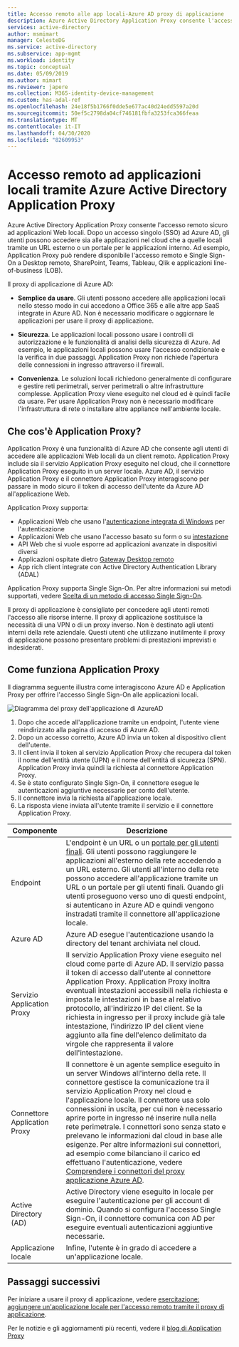 ```yaml
---
title: Accesso remoto alle app locali-Azure AD proxy di applicazione
description: Azure Active Directory Application Proxy consente l'accesso remoto sicuro ad applicazioni Web locali. Dopo un accesso singolo (SSO) ad Azure AD, gli utenti possono accedere sia alle applicazioni nel cloud che a quelle locali tramite un URL esterno o un portale per le applicazioni interno. Ad esempio, Application Proxy può rendere disponibile l'accesso remoto e Single Sign-On a Desktop remoto, SharePoint, Teams, Tableau, Qlik e applicazioni line-of-business (LOB).
services: active-directory
author: msmimart
manager: CelesteDG
ms.service: active-directory
ms.subservice: app-mgmt
ms.workload: identity
ms.topic: conceptual
ms.date: 05/09/2019
ms.author: mimart
ms.reviewer: japere
ms.collection: M365-identity-device-management
ms.custom: has-adal-ref
ms.openlocfilehash: 24e18f5b1766f0dde5e677ac40d24edd5597a20d
ms.sourcegitcommit: 50ef5c2798da04cf746181fbfa3253fca366feaa
ms.translationtype: MT
ms.contentlocale: it-IT
ms.lasthandoff: 04/30/2020
ms.locfileid: "82609953"
---
```

# <a name="remote-access-to-on-premises-applications-through-azure-active-directorys-application-proxy"></a>Accesso remoto ad applicazioni locali tramite Azure Active Directory Application Proxy

Azure Active Directory Application Proxy consente l'accesso remoto sicuro ad applicazioni Web locali. Dopo un accesso singolo (SSO) ad Azure AD, gli utenti possono accedere sia alle applicazioni nel cloud che a quelle locali tramite un URL esterno o un portale per le applicazioni interno. Ad esempio, Application Proxy può rendere disponibile l'accesso remoto e Single Sign-On a Desktop remoto, SharePoint, Teams, Tableau, Qlik e applicazioni line-of-business (LOB).

Il proxy di applicazione di Azure AD:

- **Semplice da usare**. Gli utenti possono accedere alle applicazioni locali nello stesso modo in cui accedono a Office 365 e alle altre app SaaS integrate in Azure AD. Non è necessario modificare o aggiornare le applicazioni per usare il proxy di applicazione.

- **Sicurezza**. Le applicazioni locali possono usare i controlli di autorizzazione e le funzionalità di analisi della sicurezza di Azure. Ad esempio, le applicazioni locali possono usare l'accesso condizionale e la verifica in due passaggi. Application Proxy non richiede l'apertura delle connessioni in ingresso attraverso il firewall.

- **Convenienza**. Le soluzioni locali richiedono generalmente di configurare e gestire reti perimetrali, server perimetrali o altre infrastrutture complesse. Application Proxy viene eseguito nel cloud ed è quindi facile da usare. Per usare Application Proxy non è necessario modificare l'infrastruttura di rete o installare altre appliance nell'ambiente locale.

## <a name="what-is-application-proxy"></a>Che cos'è Application Proxy?
Application Proxy è una funzionalità di Azure AD che consente agli utenti di accedere alle applicazioni Web locali da un client remoto. Application Proxy include sia il servizio Application Proxy eseguito nel cloud, che il connettore Application Proxy eseguito in un server locale. Azure AD, il servizio Application Proxy e il connettore Application Proxy interagiscono per passare in modo sicuro il token di accesso dell'utente da Azure AD all'applicazione Web.

Application Proxy supporta:

* Applicazioni Web che usano l'[autenticazione integrata di Windows](application-proxy-configure-single-sign-on-with-kcd.md) per l'autenticazione
* Applicazioni Web che usano l'accesso basato su form o su [intestazione](application-proxy-configure-single-sign-on-with-ping-access.md)
* API Web che si vuole esporre ad applicazioni avanzate in dispositivi diversi
* Applicazioni ospitate dietro [Gateway Desktop remoto](application-proxy-integrate-with-remote-desktop-services.md)
* App rich client integrate con Active Directory Authentication Library (ADAL)

Application Proxy supporta Single Sign-On. Per altre informazioni sui metodi supportati, vedere [Scelta di un metodo di accesso Single Sign-On](what-is-single-sign-on.md#choosing-a-single-sign-on-method).

Il proxy di applicazione è consigliato per concedere agli utenti remoti l'accesso alle risorse interne. Il proxy di applicazione sostituisce la necessità di una VPN o di un proxy inverso. Non è destinato agli utenti interni della rete aziendale.  Questi utenti che utilizzano inutilmente il proxy di applicazione possono presentare problemi di prestazioni imprevisti e indesiderati.

## <a name="how-application-proxy-works"></a>Come funziona Application Proxy

Il diagramma seguente illustra come interagiscono Azure AD e Application Proxy per offrire l'accesso Single Sign-On alle applicazioni locali.

![Diagramma del proxy dell'applicazione di AzureAD](./media/application-proxy/azureappproxxy.png)

1. Dopo che accede all'applicazione tramite un endpoint, l'utente viene reindirizzato alla pagina di accesso di Azure AD.
2. Dopo un accesso corretto, Azure AD invia un token al dispositivo client dell'utente.
3. Il client invia il token al servizio Application Proxy che recupera dal token il nome dell'entità utente (UPN) e il nome dell'entità di sicurezza (SPN). Application Proxy invia quindi la richiesta al connettore Application Proxy.
4. Se è stato configurato Single Sign-On, il connettore esegue le autenticazioni aggiuntive necessarie per conto dell'utente.
5. Il connettore invia la richiesta all'applicazione locale.
6. La risposta viene inviata all'utente tramite il servizio e il connettore Application Proxy.

| Componente | Descrizione |
| --------- | ----------- |
| Endpoint  | L'endpoint è un URL o un [portale per gli utenti finali](end-user-experiences.md). Gli utenti possono raggiungere le applicazioni all'esterno della rete accedendo a un URL esterno. Gli utenti all'interno della rete possono accedere all'applicazione tramite un URL o un portale per gli utenti finali. Quando gli utenti proseguono verso uno di questi endpoint, si autenticano in Azure AD e quindi vengono instradati tramite il connettore all'applicazione locale.|
| Azure AD | Azure AD esegue l'autenticazione usando la directory del tenant archiviata nel cloud. |
| Servizio Application Proxy | Il servizio Application Proxy viene eseguito nel cloud come parte di Azure AD. Il servizio passa il token di accesso dall'utente al connettore Application Proxy. Application Proxy inoltra eventuali intestazioni accessibili nella richiesta e imposta le intestazioni in base al relativo protocollo, all'indirizzo IP del client. Se la richiesta in ingresso per il proxy include già tale intestazione, l'indirizzo IP del client viene aggiunto alla fine dell'elenco delimitato da virgole che rappresenta il valore dell'intestazione.|
| Connettore Application Proxy | Il connettore è un agente semplice eseguito in un server Windows all'interno della rete. Il connettore gestisce la comunicazione tra il servizio Application Proxy nel cloud e l'applicazione locale. Il connettore usa solo connessioni in uscita, per cui non è necessario aprire porte in ingresso né inserire nulla nella rete perimetrale. I connettori sono senza stato e prelevano le informazioni dal cloud in base alle esigenze. Per altre informazioni sui connettori, ad esempio come bilanciano il carico ed effettuano l'autenticazione, vedere [Comprendere i connettori del proxy applicazione Azure AD](application-proxy-connectors.md).|
| Active Directory (AD) | Active Directory viene eseguito in locale per eseguire l'autenticazione per gli account di dominio. Quando si configura l'accesso Single Sign-On, il connettore comunica con AD per eseguire eventuali autenticazioni aggiuntive necessarie.
| Applicazione locale | Infine, l'utente è in grado di accedere a un'applicazione locale.

## <a name="next-steps"></a>Passaggi successivi
Per iniziare a usare il proxy di applicazione, vedere [esercitazione: aggiungere un'applicazione locale per l'accesso remoto tramite il proxy di applicazione](application-proxy-add-on-premises-application.md).

Per le notizie e gli aggiornamenti più recenti, vedere il [blog di Application Proxy](https://blogs.technet.com/b/applicationproxyblog/)
